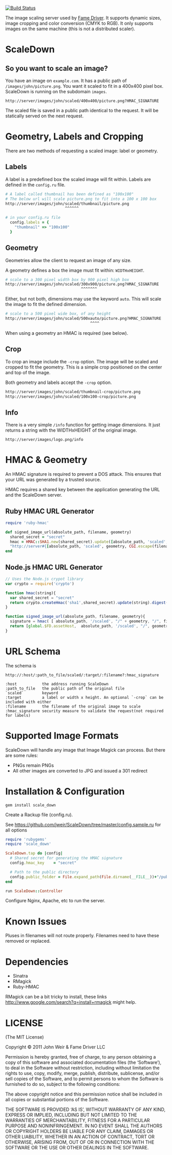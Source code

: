 [![Build Status](https://secure.travis-ci.org/jweir/ScaleDown.png)](http://travis-ci.org/jweir/ScaleDown)

The image scaling server used by [Fame Driver](http://famedriver.com).
It supports dynamic sizes, image cropping and color conversion (CMYK to RGB).
It only supports images on the same machine (this is not a distributed scaler).

ScaleDown
==========
So you want to scale an image?
------------------------------

You have an image on `example.com`. It has a public path of `/images/john/picture.png`.
You want it scaled to fit in a 400x400 pixel box.  ScaleDown is running on the subdomain `images`.

    http://server/images/john/scaled/400x400/picture.png?HMAC_SIGNATURE

The scaled file is saved in a public path identical to the request. It will be statically served on the next request.

Geometry, Labels and Cropping
==============================

There are two methods of requesting a scaled image: label or geometry.

Labels
------

A label is a predefined box the scaled image will fit within.
Labels are defined in the `config.ru` file.

```sh
# A label called thumbnail has been defined as "100x100"
# The below url will scale picture.png to fit into a 100 x 100 box
http://server/images/john/scaled/thumbnail/picture.png
                          ^^^^^^
```

```ruby
# in your config.ru file
  config.labels = {
    "thumbnail" => "100x100"
  }
```

Geometry
--------

Geometries allow the client to request an image of any size.

A geometry defines a box the image must fit within: `WIDTHxHEIGHT`.


```sh
# scale to a 300 pixel width box by 900 pixel high box
http://server/images/john/scaled/300x900/picture.png?HMAC_SIGNATURE
                                 ^^^^^^^
```

Either, but not both, dimensions may use the keyword `auto`. This will scale the image to fit the defined dimension.

```sh
# scale to a 500 pixel wide box, of any height
http://server/images/john/scaled/500xauto/picture.png?HMAC_SIGNATURE
                                     ^^^^
```

When using a geometry an HMAC is required (see below).
    
Crop
----

To crop an image include the `-crop` option.  The image will be scaled and cropped to fit the geometry. This is a simple crop positioned on the center and top of the image.

Both geometry and labels accept the `-crop` option.

```sh
http://server/images/john/scaled/thumbnail-crop/picture.png
http://server/images/john/scaled/100x100-crop/picture.png
```

Info
----
There is a very simple `/info` function for getting image dimensions. It just returns a string with the WIDTHxHEIGHT of the original image.

    http://server/images/logo.png/info


HMAC & Geometry
==============

An HMAC signature is required to prevent a DOS attack. This ensures that your URL was generated by a trusted source.

HMAC requires a shared key between the application generating the URL and the ScaleDown server.

Ruby HMAC URL Generator
------------------

```ruby
require 'ruby-hmac'

def signed_image_url(absolute_path, filename, geometry)
  shared_secret = "secret"
  hmac = HMAC::SHA1.new(shared_secret).update([absolute_path, 'scaled', geometry, filename].join("/")).to_s[0...8]
  "http://server#{[absolute_path, 'scaled', geometry, CGI.escape(filename)].join("/")}?#{hmac}"
end
```

Node.js HMAC URL Generator
---------------------

```javascript
// Uses the Node.js crypot library
var crypto = require('crypto')

function hmac(string){
  var shared_secret = "secret"
  return crypto.createHmac('sha1',shared_secret).update(string).digest('hex').substr(0,8)
}

function signed_image_url(absolute_path, filename, geometry){
  signature = hmac( [ absolute_path, '/scaled', "/" + geometry, "/", filename].join("") )
  return [global.$FD.assetHost,  absolute_path, '/scaled', "/", geometry, "/",escape(filename)].join("") + "?"+ signature
}
```

URL Schema
==========

The schema is

    http://:host/:path_to_file/scaled/:target/:filename?:hmac_signature

    :host           the address running ScaleDown
    :path_to_file   the public path of the original file
    `scaled`        keyword
    :target         a label or width x height. An optional `-crop` can be included with either
    :filename       the filename of the original image to scale
    :hmac_signature security measure to validate the request(not required for labels)


Supported Image Formats
=======================

ScaleDown will handle any image that Image Magick can process.  But there are some rules:

* PNGs remain PNGs
* All other images are converted to JPG and issued a 301 redirect

Installation & Configuration
==============================

    gem install scale_down

Create a Rackup file (config.ru). 

See https://github.com/jweir/ScaleDown/tree/master/config.sample.ru for all options

```ruby
require 'rubygems'
require 'scale_down'

ScaleDown.tap do |config|
  # Shared secret for generating the HMAC signature
  config.hmac_key    = "secret"

  # Path to the public directory
  config.public_folder = File.expand_path(File.dirname(__FILE__))+"/public"
end

run ScaleDown::Controller
```

Configure Nginx, Apache, etc to run the server.

Known Issues
===========

Pluses in filenames will not route properly.  Filenames need to have these removed or replaced.

Dependencies
============

* Sinatra
* RMagick
* Ruby-HMAC

RMagick can be a bit tricky to install, these links http://www.google.com/search?q=install+rmagick might help.

LICENSE
=======

(The MIT License)

Copyright © 2011 John Weir & Fame Driver LLC

Permission is hereby granted, free of charge, to any person obtaining a copy of this software and associated documentation files (the ‘Software’), to deal in the Software without restriction, including without limitation the rights to use, copy, modify, merge, publish, distribute, sublicense, and/or sell copies of the Software, and to permit persons to whom the Software is furnished to do so, subject to the following conditions:

The above copyright notice and this permission notice shall be included in all copies or substantial portions of the Software.

THE SOFTWARE IS PROVIDED ‘AS IS’, WITHOUT WARRANTY OF ANY KIND, EXPRESS OR IMPLIED, INCLUDING BUT NOT LIMITED TO THE WARRANTIES OF MERCHANTABILITY, FITNESS FOR A PARTICULAR PURPOSE AND NONINFRINGEMENT. IN NO EVENT SHALL THE AUTHORS OR COPYRIGHT HOLDERS BE LIABLE FOR ANY CLAIM, DAMAGES OR OTHER LIABILITY, WHETHER IN AN ACTION OF CONTRACT, TORT OR OTHERWISE, ARISING FROM, OUT OF OR IN CONNECTION WITH THE SOFTWARE OR THE USE OR OTHER DEALINGS IN THE SOFTWARE.
